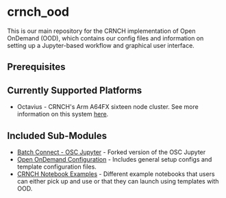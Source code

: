 # crnch_ood

This is our main repository for the CRNCH implementation of Open OnDemand (OOD), which contains our config files and information on setting up a Jupyter-based workflow and graphical user interface.

## Prerequisites

## Currently Supported Platforms
* Octavius - CRNCH's Arm A64FX sixteen node cluster. See more information on this system [here](https://gt-crnch-rg.readthedocs.io/en/main/arm/octavius-a64fx-testbed.html).

## Included Sub-Modules
* [Batch Connect - OSC Jupyter](https://github.com/gt-crnch-rg/bc_osc_jupyter) - Forked version of the OSC Jupyter 
* [Open OnDemand Configuration](https://github.com/gt-crnch-rg/crnch_ood_config) - Includes general setup configs and template configuration files.
* [CRNCH Notebook Examples]() - Different example notebooks that users can either pick up and use or that they can launch using templates with OOD.
